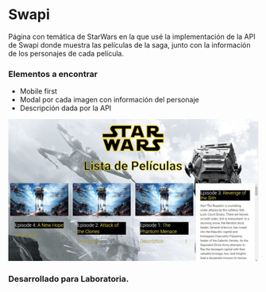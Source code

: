 # **Swapi**
Página con temática de StarWars en la que usé la implementación de la API de Swapi donde muestra las películas de la saga, junto con la información de los personajes de cada película.

### Elementos a encontrar
* Mobile first
* Modal por cada imagen con información del personaje
* Descripción dada por la API

![Imagen del sitio](assets/images/swapi.jpg)

### Desarrollado para Laboratoria.
